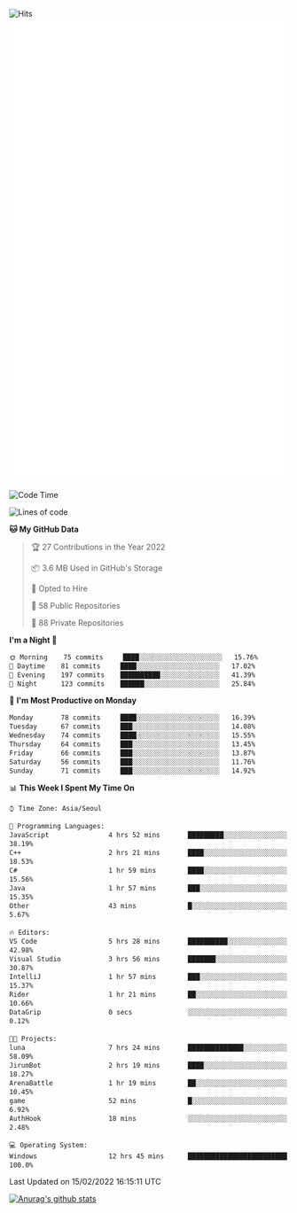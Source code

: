 ![Hits](https://hits.seeyoufarm.com/api/count/incr/badge.svg?url=https%3A%2F%2Fgithub.com%2Fkokose1234&count_bg=%2379C83D&title_bg=%23555555&icon=apple.svg&icon_color=%23E7E7E7&title=hits&edge_flat=false)
<br/>
![Metrics](https://github.com/kokose1234/kokose1234/blob/main/github-metrics.svg)

<!--START_SECTION:waka-->
![Code Time](http://img.shields.io/badge/Code%20Time-471%20hrs%204%20mins-blue)

![Lines of code](https://img.shields.io/badge/From%20Hello%20World%20I%27ve%20Written-8%20Million%20lines%20of%20code-blue)

**🐱 My GitHub Data** 

> 🏆 27 Contributions in the Year 2022
 > 
> 📦 3.6 MB Used in GitHub's Storage 
 > 
> 💼 Opted to Hire
 > 
> 📜 58 Public Repositories 
 > 
> 🔑 88 Private Repositories  
 > 
**I'm a Night 🦉** 

```text
🌞 Morning    75 commits     ████░░░░░░░░░░░░░░░░░░░░░   15.76% 
🌆 Daytime    81 commits     ████░░░░░░░░░░░░░░░░░░░░░   17.02% 
🌃 Evening    197 commits    ██████████░░░░░░░░░░░░░░░   41.39% 
🌙 Night      123 commits    ██████░░░░░░░░░░░░░░░░░░░   25.84%

```
📅 **I'm Most Productive on Monday** 

```text
Monday       78 commits     ████░░░░░░░░░░░░░░░░░░░░░   16.39% 
Tuesday      67 commits     ███░░░░░░░░░░░░░░░░░░░░░░   14.08% 
Wednesday    74 commits     ████░░░░░░░░░░░░░░░░░░░░░   15.55% 
Thursday     64 commits     ███░░░░░░░░░░░░░░░░░░░░░░   13.45% 
Friday       66 commits     ███░░░░░░░░░░░░░░░░░░░░░░   13.87% 
Saturday     56 commits     ███░░░░░░░░░░░░░░░░░░░░░░   11.76% 
Sunday       71 commits     ███░░░░░░░░░░░░░░░░░░░░░░   14.92%

```


📊 **This Week I Spent My Time On** 

```text
⌚︎ Time Zone: Asia/Seoul

💬 Programming Languages: 
JavaScript               4 hrs 52 mins       █████████░░░░░░░░░░░░░░░░   38.19% 
C++                      2 hrs 21 mins       ████░░░░░░░░░░░░░░░░░░░░░   18.53% 
C#                       1 hr 59 mins        ████░░░░░░░░░░░░░░░░░░░░░   15.56% 
Java                     1 hr 57 mins        ███░░░░░░░░░░░░░░░░░░░░░░   15.35% 
Other                    43 mins             █░░░░░░░░░░░░░░░░░░░░░░░░   5.67%

🔥 Editors: 
VS Code                  5 hrs 28 mins       ██████████░░░░░░░░░░░░░░░   42.98% 
Visual Studio            3 hrs 56 mins       ███████░░░░░░░░░░░░░░░░░░   30.87% 
IntelliJ                 1 hr 57 mins        ███░░░░░░░░░░░░░░░░░░░░░░   15.37% 
Rider                    1 hr 21 mins        ██░░░░░░░░░░░░░░░░░░░░░░░   10.66% 
DataGrip                 0 secs              ░░░░░░░░░░░░░░░░░░░░░░░░░   0.12%

🐱‍💻 Projects: 
luna                     7 hrs 24 mins       ██████████████░░░░░░░░░░░   58.09% 
JirumBot                 2 hrs 19 mins       ████░░░░░░░░░░░░░░░░░░░░░   18.27% 
ArenaBattle              1 hr 19 mins        ██░░░░░░░░░░░░░░░░░░░░░░░   10.45% 
game                     52 mins             █░░░░░░░░░░░░░░░░░░░░░░░░   6.92% 
AuthHook                 18 mins             ░░░░░░░░░░░░░░░░░░░░░░░░░   2.48%

💻 Operating System: 
Windows                  12 hrs 45 mins      █████████████████████████   100.0%

```


 Last Updated on 15/02/2022 16:15:11 UTC
<!--END_SECTION:waka-->

[![Anurag's github stats](https://github-readme-stats.vercel.app/api?username=kokose1234&theme=dracula)](https://github.com/anuraghazra/github-readme-stats)



	
